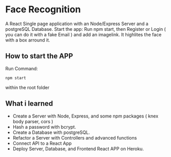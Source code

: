 Face Recognition
=========================================

A React Single page application with an Node/Express Server and a postgreSQL Database.
Start the app: Run npm start, then Register or Login ( you can do it with a fake Email )
and add an imagelink.
It highlites the face with a box arround it.

How to start the APP
----------------------------

Run Command:

	npm start
  
within the root folder


What i learned
----------------------------

* Create a Server with Node, Express, and some npm packages ( knex body parser, cors ) 
* Hash a password with bcrypt.
* Create a Database with postgreSQL.
* Refactor a Server with Controllers and advanced functions
* Connect API to a React App
* Deploy Server, Database, and Frontend React APP on Heroku.

